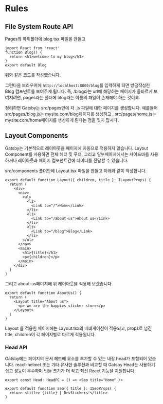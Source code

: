 # Rules

## File System Route API

Pages의 하위폴더에 blog.tsx 파일을 만들고

```
import React from 'react'
function Blog() {
  return <h1>welcome to my blog</h1>
}
export default Blog
```

위와 같은 코드를 작성했습니다.

그런다음 브라우저에 `http://localhost:8000/blog`를 입력하게 되면 방금작성한 Blog 컴포넌트를 보여주게 됩니다. 즉, /blog라는 url에 해당하는 페이지가 올바르게 보여지려면, pages라는 폴더에 blog라는 이름의 파일이 존재해야 하는 것이죠.

정리하면 Gatsby는 src/pages안에 각 .js 파일에 대한 페이지를 생성합니다.
예를들어 src/pages/blog.js는 mysite.com/blog페이지를 생성하고 ,
src/pages/home.js는 mysite.com/home페이지를 생성하게 된다는 점을 잊지 맙시다.

## Layout Components

Gatsby는 기본적으로 레이아웃을 페이지에 자동으로 적용하지 않습니다.
Layout Component를 사용하면 전체 헤더 및 푸터, 그리고 일부페이지에서는 사이드바를 사용하거나 레이아웃과 페이지 컴포넌트간에 데이터를 전달할 수 있습니다.

src/components 폴더안에 Layout.tsx 파일을 만들고 아래와 같이 작성합니다.

```
export default function Layout({ children, title }: ILayoutProps) {
  return (
    <div>
      <nav>
        <ul>
          <li>
            <Link to="/">Home</Link>
          </li>
          <li>
            <Link to="/about-us">About us</Link>
          </li>
          <li>
            <Link to="/blog">Blog</Link>
          </li>
        </ul>
      </nav>
      <main>
        <h1>{title}</h1>
        <p>{children}</p>
      </main>
    </div>
  )
}
```

그리고 about-us페이지에 위 레이아웃을 적용해 보겠습니다.

```
export default function AboutUs() {
  return (
    <Layout title="About us">
      <p> we are the happies sticker store</p>
    </Layout>
  )
}
```

Layout 을 적용한 페이지에는 Layout.tsx의 네비게이션이 적용되고, props로 넘긴 title, children이 각 페이지별로 다르게 적용됩니다.

### Head API

Gatsby에는 페이지의 문서 헤드에 요소를 추가할 수 있는 내장 head가 포함되어 있습니다.
react-helmet 또는 기타 유사한 솔루션과 비교할 때 Gatsby Head는 사용하기 쉽고 성능이 우수하며 번들 크기가 더 작고 최신 React 기능을 지원합니다.

```
export const Head: HeadFC = () => <Seo title="Home" />
```

```
export default function Seo({ title }: ISeoProps) {
  return <title> {title} | DevStickers!</title>
}
```
